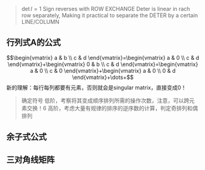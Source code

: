 > $\det I=1$
> Sign reverses with ROW EXCHANGE
> Deter is linear in rach row separately, Making it practical to separate the DETER by a certain LINE/COLUMN
## 行列式A的公式
$$\begin{vmatrix}
a & b \\
c & d
\end{vmatrix}=\begin{vmatrix}
a & 0 \\
c & d
\end{vmatrix}+\begin{vmatrix}
0 & b \\
c & d
\end{vmatrix}=\begin{vmatrix}
a & 0 \\
c & 0
\end{vmatrix}+\begin{vmatrix}
a & 0 \\
0 & d
\end{vmatrix}+\dots+$$
新的理解：每行每列都要有元素，否则就会是singular matrix，直接变成0！
>确定符号
>低阶，考察将其变成顺序排列所需的操作次数，注意，可以跨元素交换！6
>高阶，考虑大量有规律的排序的逆序数的计算，判定奇排列和偶排列
## 余子式公式
## 三对角线矩阵